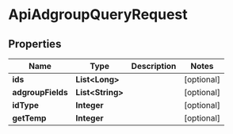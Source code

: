 

# ApiAdgroupQueryRequest


## Properties

Name | Type | Description | Notes
------------ | ------------- | ------------- | -------------
**ids** | **List&lt;Long&gt;** |  |  [optional]
**adgroupFields** | **List&lt;String&gt;** |  |  [optional]
**idType** | **Integer** |  |  [optional]
**getTemp** | **Integer** |  |  [optional]



